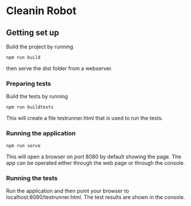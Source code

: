 # Cleanin Robot

## Getting set up

Build the project by running

    npm run build

then serve the dist folder from a webserver.

### Preparing tests

Build the tests by running

    npm run buildtests

This will create a file testrunner.html that is used to run the tests.

### Running the application

    npm run serve

This will open a browser on port 8080 by default showing the page. The app can be operated either through the web page
or through the console.

### Running the tests

Run the application and then point your browser to localhost:8080/testrunner.html. The test results are shown in the
console.
